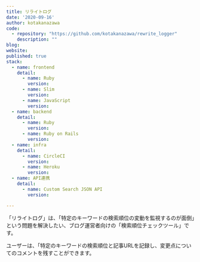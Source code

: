 ```yaml
---
title: リライトログ 
date: '2020-09-16'
author: kotakanazawa
code: 
  - repository: "https://github.com/kotakanazawa/rewrite_logger"
    description: ""
blog:
website:
published: true
stack:
  - name: frontend
    detail:
      - name: Ruby
        version:
      - name: Slim
        version: 
      - name: JavaScript
        version:
  - name: backend
    detail:
      - name: Ruby
        version:
      - name: Ruby on Rails
        version: 
  - name: infra
    detail:
      - name: CircleCI
        version: 
      - name: Heroku
        version: 
  - name: API連携
    detail:
      - name: Custom Search JSON API
        version:

---
```


「リライトログ」は、「特定のキーワードの検索順位の変動を監視するのが面倒」という問題を解決したい、ブログ運営者向けの「検索順位チェックツール」です。

ユーザーは、「特定のキーワードの検索順位と記事URLを記録し、変更点についてのコメントを残すことができます。


